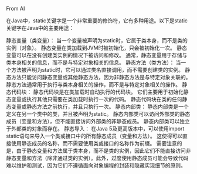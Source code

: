 From AI

在Java中，static关键字是一个非常重要的修饰符，它有多种用途。以下是static关键字在Java中的主要用途：

静态变量（类变量）：
当一个变量被声明为static时，它属于类本身，而不是类的实例（对象）。
静态变量在类加载到JVM时被初始化，只会被初始化一次。
静态变量可以在没有创建类实例的情况下被访问和修改。
通常，静态变量用于存储与类本身相关的信息，而不是与特定对象相关的信息。
静态方法（类方法）：
当一个方法被声明为static时，它可以通过类名直接调用，而不需要创建类的实例。
静态方法只能访问静态变量或其他静态方法，因为非静态方法是与特定对象关联的。
静态方法通常用于执行与类本身相关的操作，而不是与特定对象相关的操作。
静态代码块：
静态代码块是在类加载时自动执行的代码块。
它们主要用于初始化静态变量或执行其他只需要在类加载时执行一次的代码。
静态代码块在类的任何静态变量或静态方法之前执行，并且只执行一次。
静态内部类：
静态内部类是一个定义在另一个类中的类，并且被声明为static。
静态内部类可以访问外部类的静态成员（变量和方法），但不能直接访问外部类的非静态成员。
静态内部类可以独立于外部类的对象而存在。
静态导入：
在Java 5及更高版本中，可以使用import static语句来导入一个类或接口中的所有静态成员（变量和方法）。
这使得可以直接使用静态成员的名称，而不需要使用类或接口的名称作为前缀。
需要注意的是，由于静态变量和方法属于类本身，而不是类的实例，因此它们不能直接访问非静态变量和方法（除非通过类的实例）。此外，过度使用静态成员可能会导致代码难以维护和测试，因为它们不遵循面向对象编程的封装和隐藏实现细节的原则。